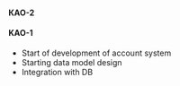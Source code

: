 #### КАО-2

#### KAO-1 
- Start of development of account system
- Starting data model design
- Integration with DB